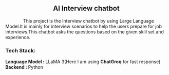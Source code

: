 <html>
  <h2 align=center>AI Interview chatbot</h2>
  <div>
    <p>&nbsp&nbsp&nbsp&nbsp&nbsp&nbsp&nbsp&nbsp&nbsp&nbsp&nbsp&nbsp&nbsp&nbspThis project is the Interview chatbot by using Large Language Model.It is mainly for interview scenarios to help the users prepare for job interviews.This chatbot asks the questions based on the given skill set and experience.</p>
    <h3>Tech Stack:</h3>
    <span><b>Language Model : </b>LLaMA 3(Here I am using <b>ChatGroq</b> for fast response)</span>
    <span><b>Backend : </b>Python</span>
      
  </div>
  
</html>
